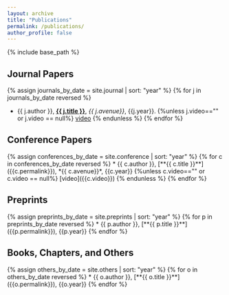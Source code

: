 ```yaml
---
layout: archive
title: "Publications"
permalink: /publications/
author_profile: false
---
```

{% include base_path %}

<h2> Journal Papers </h2>

{% assign journals_by_date = site.journal | sort: "year" %}
{% for j in journals_by_date reversed %}
  * {{ j.author }}, [**{{ j.title }}**]({{j.permalink}}), *{{ j.avenue}}*, {{j.year}}. {%unless j.video=="" or j.video == null%}  [video]({{j.video}}) {%    endunless %}
{% endfor %}

<h2> Conference Papers </h2>
{% assign conferences_by_date = site.conference | sort: "year" %}
{% for c in conferences_by_date reversed %}
  * {{ c.author }}, [**{{ c.title }}**]({{c.permalink}}), *{{ c.avenue}}*, {{c.year}}  {%unless c.video=="" or c.video == null%}  [video]({{c.video}}) {%    endunless %}
{% endfor %}


<h2> Preprints </h2>
{% assign preprints_by_date = site.preprints | sort: "year" %}
{% for p in preprints_by_date reversed %}
  * {{ p.author }}, [**{{ p.title }}**]({{p.permalink}}), {{p.year}} 
{% endfor %}


<h2> Books, Chapters, and Others </h2>
{% assign others_by_date = site.others | sort: "year" %}
{% for o in others_by_date reversed %}
  * {{ o.author }}, [**{{ o.title }}**]({{o.permalink}}), {{o.year}} 
{% endfor %}

<!--
{% for post in site.journal %}
    {% include archive-single.html %} 
{% endfor %}
-->
